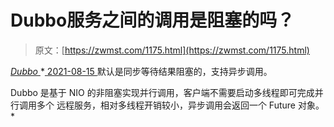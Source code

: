 <!--yml
category: 未分类
date: 0001-01-01 00:00:00
--->

# Dubbo服务之间的调用是阻塞的吗？

> 原文：[https://zwmst.com/1175.html](https://zwmst.com/1175.html)

   [ *Dubbo* ](https://zwmst.com/dubbo)*[ <time datetime="2021-08-15T10:39:58+08:00"> 2021-08-15 </time> ](https://zwmst.com/1175.html)  默认是同步等待结果阻塞的，支持异步调用。

Dubbo 是基于 NIO 的非阻塞实现并行调用，客户端不需要启动多线程即可完成并行调用多个 远程服务，相对多线程开销较小，异步调用会返回一个 Future 对象。*